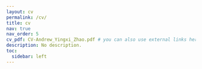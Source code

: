 ```yaml
---
layout: cv
permalink: /cv/
title: cv
nav: true
nav_order: 5
cv_pdf: CV-Andrew_Yingxi_Zhao.pdf # you can also use external links here
description: No description.
toc:
  sidebar: left
---
```

